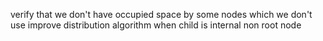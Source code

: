 verify that we don't have occupied space by some nodes which we don't use
improve distribution algorithm when child is internal non root node